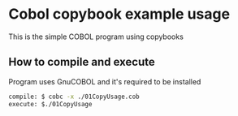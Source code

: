 # Cobol copybook example usage

This is the simple COBOL program using copybooks

## How to compile and execute

Program uses GnuCOBOL and it's required to be installed

```bash
compile: $ cobc -x ./01CopyUsage.cob 
execute: $./01CopyUsage
```